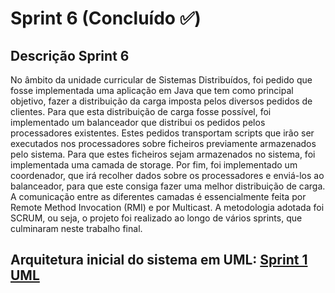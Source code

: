# Sprint 6 (Concluído :white_check_mark:)

## Descrição Sprint 6

No âmbito da unidade curricular de Sistemas Distribuídos, foi pedido que fosse implementada uma aplicação em Java que tem como principal objetivo, fazer a distribuição da carga imposta pelos diversos pedidos de clientes.
Para que esta distribuição de carga fosse possível, foi implementado um balanceador que distribui os pedidos pelos processadores existentes. Estes pedidos transportam scripts que irão ser executados nos processadores sobre ficheiros previamente armazenados pelo sistema.
Para que estes ficheiros sejam armazenados no sistema, foi implementada uma camada de storage.
Por fim, foi implementado um coordenador, que irá recolher dados sobre os processadores e enviá-los ao balanceador, para que este consiga fazer uma melhor distribuição de carga.
A comunicação entre as diferentes camadas é essencialmente feita por Remote Method Invocation (RMI) e por Multicast.
A metodologia adotada foi SCRUM, ou seja, o projeto foi realizado ao longo de vários sprints, que culminaram neste trabalho final.


<!--## Como testar:-->

## Arquitetura inicial do sistema em UML: [Sprint 1 UML](https://miro.com/app/board/uXjVPJdU0WE=/?share_link_id=410852075154)
